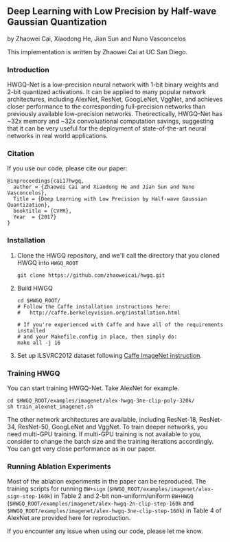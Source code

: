 ## Deep Learning with Low Precision by Half-wave Gaussian Quantization

by Zhaowei Cai, Xiaodong He, Jian Sun and Nuno Vasconcelos

This implementation is written by Zhaowei Cai at UC San Diego.

### Introduction

HWGQ-Net is a low-precision neural network with 1-bit binary weights and 2-bit quantized activations. It can be applied to many popular network architectures, including AlexNet, ResNet, GoogLeNet, VggNet, and achieves closer performance to the corresponding full-precision networks than previously available low-precision networks. Theorectically, HWGQ-Net has ~32x memory and ~32x convoluational computation savings, suggesting that it can be very useful for the deployment of state-of-the-art neural networks in real world applications. 

### Citation

If you use our code, please cite our paper:

    @inproceedings{cai17hwgq,
      author = {Zhaowei Cai and Xiaodong He and Jian Sun and Nuno Vasconcelos},
      Title = {Deep Learning with Low Precision by Half-wave Gaussian Quantization},
      booktitle = {CVPR},
      Year  = {2017}
    }

### Installation

1. Clone the HWGQ repository, and we'll call the directory that you cloned HWGQ into `HWGQ_ROOT`
    ```Shell
    git clone https://github.com/zhaoweicai/hwgq.git
    ```
  
2. Build HWGQ
    ```Shell
    cd $HWGQ_ROOT/
    # Follow the Caffe installation instructions here:
    #   http://caffe.berkeleyvision.org/installation.html

    # If you're experienced with Caffe and have all of the requirements installed
    # and your Makefile.config in place, then simply do:
    make all -j 16
    ```

3. Set up ILSVRC2012 dataset following [Caffe ImageNet instruction](https://github.com/BVLC/caffe/tree/master/examples/imagenet).

### Training HWGQ

You can start training HWGQ-Net. Take AlexNet for example. 
```Shell
cd $HWGQ_ROOT/examples/imagenet/alex-hwgq-3ne-clip-poly-320k/
sh train_alexnet_imagenet.sh
```
    
The other network architectures are available, including ResNet-18, ResNet-34, ResNet-50, GoogLeNet and VggNet. To train deeper networks, you need multi-GPU training. If multi-GPU training is not available to you, consider to change the batch size and the training iterations accordingly. You can get very close performance as in our paper.

### Running Ablation Experiments

Most of the ablation experiments in the paper can be reproduced. The training scripts for running `BW+sign` (`$HWGQ_ROOT/examples/imagenet/alex-sign-step-160k`) in Table 2 and 2-bit non-uniform/uniform `BW+HWGQ` (`$HWGQ_ROOT/examples/imagenet/alex-hwgq-2n-clip-step-160k` and `$HWGQ_ROOT/examples/imagenet/alex-hwgq-3ne-clip-step-160k`) in Table 4 of AlexNet are provided here for reproduction. 


If you encounter any issue when using our code, please let me know.
